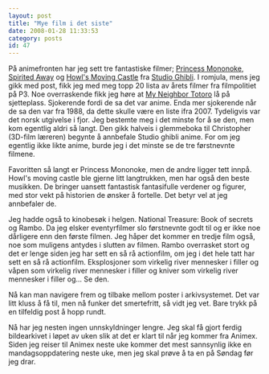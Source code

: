 ```yaml
---
layout: post
title: "Mye film i det siste"
date: 2008-01-28 11:33:53
category: posts
id: 47
---
```

På animefronten har jeg sett tre fantastiske filmer; [Princess Mononoke][1], [Spirited Away][2] og [Howl's Moving Castle][3] fra [Studio Ghibli][4]. I romjula, mens jeg gikk med post, fikk jeg med meg topp 20 lista av årets filmer fra filmpolitiet på P3. Noe overraskende fikk jeg høre at [My Neighbor Totoro][5] lå på sjetteplass. Sjokerende fordi de sa det var anime. Enda mer sjokerende når de sa den var fra 1988, da dette skulle være en liste ifra 2007. Tydeligvis var det norsk utgivelse i fjor. Jeg bestemte meg i det minste for å se den, men kom egentlig aldri så langt. Den gikk halveis i glemmeboka til Christopher (3D-film læreren) begynte å annbefale Studio ghibli anime. For om jeg egentlig ikke likte anime, burde jeg i det minste se de tre førstnevnte filmene.

Favoritten så langt er Princess Mononoke, men de andre ligger tett innpå. Howl's moving castle ble gjerne litt langtrukken, men har også den beste musikken. De bringer uansett fantastisk fantasifulle verdener og figurer, med stor vekt på historien de ønsker å fortelle. Det betyr vel at jeg annbefaler de. 

Jeg hadde også to kinobesøk i helgen. National Treasure: Book of secrets og Rambo. Da jeg elsker eventyrfilmer slo førstnevnte godt til og er ikke noe dårligere enn den første filmen. Jeg håper det kommer en tredje film også, noe som muligens antydes i slutten av filmen. Rambo overrasket stort og det er lenge siden jeg har sett en så rå actionfilm, om jeg i det hele tatt har sett en så rå actionfilm. Eksplosjoner som virkelig river mennesker i filler og våpen som virkelig river mennesker i filler og kniver som virkelig river mennesker i filler og... Se den.

Nå kan man navigere frem og tilbake mellom poster i arkivsystemet. Det var litt kluss å få til, men nå funker det smertefritt, så vidt jeg vet. Bare trykk på en tilfeldig post å hopp rundt.

Nå har jeg nesten ingen unnskyldninger lengre. Jeg skal få gjort ferdig bildearkivet i løpet av uken slik at det er klart til når jeg kommer fra Animex. Siden jeg reiser til Animex neste uke kommer det mest sannsynlig ikke en mandagsoppdatering neste uke, men jeg skal prøve å ta en på Søndag før jeg drar.

 [1]: http://en.wikipedia.org/wiki/Princess_Mononoke
 [2]: http://en.wikipedia.org/wiki/Spirited_Away
 [3]: http://en.wikipedia.org/wiki/Howl's_Moving_Castle_(film)
 [4]: http://en.wikipedia.org/wiki/Studio_Ghibli
 [5]: http://en.wikipedia.org/wiki/My_Neighbor_Totoro